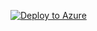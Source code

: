 

[![Deploy to Azure](https://aka.ms/deploytoazurebutton)](https://portal.azure.com/#create/Microsoft.Template/uri/https%3A%2F%2Fraw.githubusercontent.com%2Fmadcodemonkey%2FAzure-ARM-Templates%2Fmain%2FAZ204-Study%2Fazuredeploy.json%3Ftoken%3DGHSAT0AAAAAABWSWAW4B5DAUD7ZD6IX5NBOYXBW7XA)
